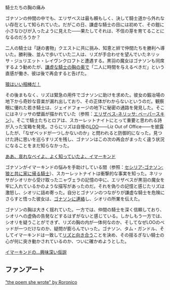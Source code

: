 <!-- title: 騎士たちの胸の痛み -->
<!-- relationship: Friends -->

騎士たちの胸の痛み

ゴナソンの仲間の中でも、エリザベスは最も頼もしく、決して騎士道から外れない存在として知られていた。だがこの日、謙虚な騎士の目には初めて、その鎧に小さなひびが入ったように見えた――果たしてそれは、不信の芽を育てることになるのだろうか？

二人の騎士は「謎の書物」クエストに共に挑み、知恵と絆で仲間たちを勝利へ導いた。勝利後、並んで歩いていた二人は、リズが手合わせを望んでいたネリッサ・ジュリエット・レイヴンクロフトと遭遇する。黒羽の魔女はゴナソンも同席するよう勧めたが、[謙虚な騎士の胸の奥で](https://www.youtube.com/watch?v=p5xrAxTh8ho&t=4864s)「二人に時間を与えるべきだ」という直感が働き、彼は後で再会すると告げた。

[狼はいい相棒だ！](#embed:http://youtube.com/watch?v=p5xrAxTh8ho&t=3914s)

その後まもなく、リズは緊急の用件でゴナソンに助けを求めた。彼女の鍛冶場の地下から奇妙な音楽が漏れ出しており、その正体がわからないというのだ。観察眼に優れた若き騎士は、ジェイドフォージの地下に秘密の通路を発見した。そこにはネリッサの壁画が描かれていた（参照：[エリザベス-ネリッサ: ペーパースキン](#edge:liz-nerissa)）。そこで騎士たちとロアは、スカーレットナイトにとって重要と思われる詩が入った宝箱を発見。さらにリズは自慢の[LOO](https://www.youtube.com/watch?v=p5xrAxTh8ho&t=7601s)――Liz Out of Office――を披露したが、「なぜベッドが一つしかないのか」と問われると防御的になった。見つけた詩に思いを巡らすリズを残し、ゴナソンはこの次の再会がまったく違う状況になることをまだ知らなかった。

[ああ、哀れなベイよ、よく知っていたよ、イマーキンド](#embed:https://www.youtube.com/watch?v=p5xrAxTh8ho&t=6829s)

ゴナソンがイマーキンドの悩みを手助けしている間（参照：[セシリア-ゴナソン: 狼と共に家に帰る騎士](#edge:cecilia-gigi)）、スカーレットナイトは衝撃的な事実を知った。ネリッサがシオリから受け取ったニャヴェラの記憶の中に、エリザベスが黒羽の魔女を牢に入れているかのような描写があったのだ。それを偽りの記憶と感じたリズは激怒し、シオリに詰め寄った。自分とゴナソンのつながりが謙虚な騎士を危険にさらすと悟った彼女は、[ゴナソンに連絡](https://www.youtube.com/watch?v=p5xrAxTh8ho&t=9409s)し、シオリの所業を伝えた。

ゴナソンの胸は大きく揺れていた。一方では、仲間の騎士を深く信頼しており、シオリへの虚偽の告発などするはずがないと感じている。しかしもう一方では、シオリを疑うことができず、リズの胸の内が一体何なのか、そしてなぜLOOのベッドが一つだけなのか、疑問が膨らんでいった。ゴナソン、タム・ガンドル、そしてイマーキンドは一致して[リズと向き合う](https://www.youtube.com/watch?v=p5xrAxTh8ho&t=12902s)ことを決め、その揺るぎない騎士の心が何に突き動かされているのか、ついに確かめようとした。

[イマーキンドの…興味深い仮説](#embed:https://www.youtube.com/watch?v=p5xrAxTh8ho&t=12645s)

## ファンアート

["the poem she wrote" by Roronico](https://x.com/roronico1512/status/1921231948929720444)

<!-- nerissa -->
